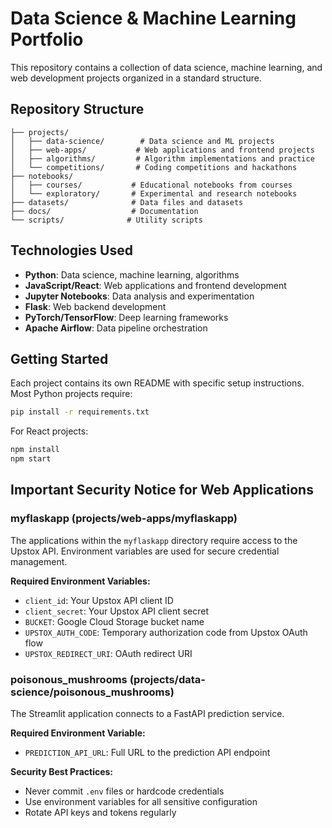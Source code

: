# Data Science & Machine Learning Portfolio

This repository contains a collection of data science, machine learning, and web development projects organized in a standard structure.

## Repository Structure

```
├── projects/
│   ├── data-science/        # Data science and ML projects
│   ├── web-apps/           # Web applications and frontend projects
│   ├── algorithms/         # Algorithm implementations and practice
│   └── competitions/       # Coding competitions and hackathons
├── notebooks/
│   ├── courses/           # Educational notebooks from courses
│   └── exploratory/       # Experimental and research notebooks
├── datasets/              # Data files and datasets
├── docs/                  # Documentation
└── scripts/              # Utility scripts
```

## Technologies Used

- **Python**: Data science, machine learning, algorithms
- **JavaScript/React**: Web applications and frontend development
- **Jupyter Notebooks**: Data analysis and experimentation
- **Flask**: Web backend development
- **PyTorch/TensorFlow**: Deep learning frameworks
- **Apache Airflow**: Data pipeline orchestration

## Getting Started

Each project contains its own README with specific setup instructions. Most Python projects require:

```bash
pip install -r requirements.txt
```

For React projects:
```bash
npm install
npm start
```

## Important Security Notice for Web Applications

### myflaskapp (projects/web-apps/myflaskapp)

The applications within the `myflaskapp` directory require access to the Upstox API. Environment variables are used for secure credential management.

**Required Environment Variables:**
- `client_id`: Your Upstox API client ID
- `client_secret`: Your Upstox API client secret
- `BUCKET`: Google Cloud Storage bucket name
- `UPSTOX_AUTH_CODE`: Temporary authorization code from Upstox OAuth flow
- `UPSTOX_REDIRECT_URI`: OAuth redirect URI

### poisonous_mushrooms (projects/data-science/poisonous_mushrooms)

The Streamlit application connects to a FastAPI prediction service.

**Required Environment Variable:**
- `PREDICTION_API_URL`: Full URL to the prediction API endpoint

**Security Best Practices:**
- Never commit `.env` files or hardcode credentials
- Use environment variables for all sensitive configuration
- Rotate API keys and tokens regularly